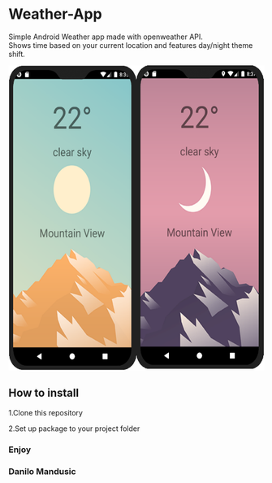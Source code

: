 # Weather-App
Simple Android Weather app made with openweather API.
<br>
Shows time based on your current location and features day/night theme shift.

<img src = "Untitled3.png" height = 600>

## How to install
1.Clone this repository <br/>

2.Set up package to your project folder

### Enjoy
### Danilo Mandusic
